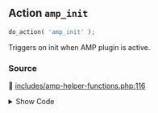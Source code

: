 ## Action `amp_init`

```php
do_action( 'amp_init' );
```

Triggers on init when AMP plugin is active.

### Source

:link: [includes/amp-helper-functions.php:116](/includes/amp-helper-functions.php#L116)

<details>
<summary>Show Code</summary>

```php
do_action( 'amp_init' );
```

</details>
